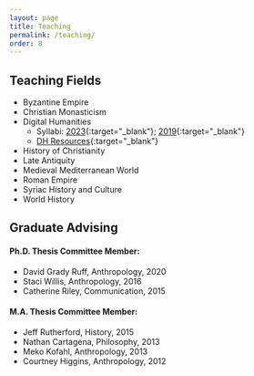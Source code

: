 ```yaml
---
layout: page
title: Teaching
permalink: /teaching/
order: 8
---
```



## Teaching Fields
 - Byzantine Empire
 - Christian Monasticism
 - Digital Humanities 
	- Syllabi: [2023](https://dlschwartz.github.io/2023aHIST630/){:target="_blank"}; [2019](https://dlschwartz.github.io/2019cHIST630){:target="_blank"}
	- [DH Resources](https://dlschwartz.github.io/digital-history/){:target="_blank"}
 - History of Christianity
 - Late Antiquity
 - Medieval Mediterranean World
 - Roman Empire
 - Syriac History and Culture
 - World History




## Graduate Advising

#### Ph.D. Thesis Committee Member:
 - David Grady Ruff, Anthropology, 2020
 - Staci Willis, Anthropology, 2016  
 - Catherine Riley, Communication, 2015

#### M.A. Thesis Committee Member: 
 - Jeff Rutherford, History, 2015  
 - Nathan Cartagena, Philosophy, 2013  
 - Meko Kofahl, Anthropology, 2013  
 - Courtney Higgins, Anthropology, 2012  



[jekyll-organization]: https://github.com/jekyll
